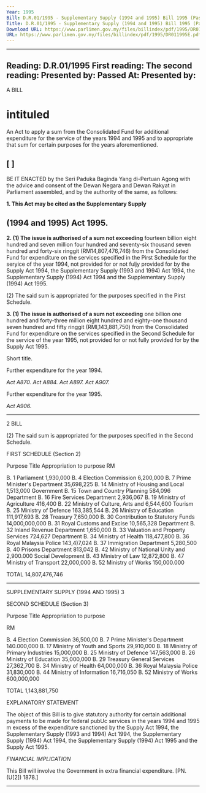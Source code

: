 ```yaml
---
Year: 1995
Bill: D.R.01/1995 - Supplementary Supply (1994 and 1995) Bill 1995 (Passed)
Title: D.R.01/1995 - Supplementary Supply (1994 and 1995) Bill 1995 (Passed)
Download URL: https://www.parlimen.gov.my/files/billindex/pdf/1995/DR011995E.pdf
URL: https://www.parlimen.gov.my/files/billindex/pdf/1995/DR011995E.pdf
---
```

---
Reading:
D.R.01/1995
First reading:
The second reading:
Presented by:
Passed At:
Presented by:
---

A BILL

# intituled

An Act to apply a sum from the Consolidated Fund for
additional expenditure for the service of the years 1994
and 1995 and to appropriate that sum for certain
purposes for the years aforementioned.

## [ ]

BE IT ENACTED by the Seri Paduka Baginda Yang
di-Pertuan Agong with the advice and consent of the
Dewan Negara and Dewan Rakyat in Parliament
assembled, and by the authority of the same, as follows:

**1. This Act may be cited as the Supplementary Supply**
## (1994 and 1995) Act 1995.

**2. (1) The issue is authorised of a sum not exceeding**
fourteen billion eight hundred and seven million four
hundred and seventy-six thousand seven hundred and
forty-six ringgit (RM14,807,476,746) from the
Consolidated Fund for expenditure on the services
specified in the Pirst Schedule for the seryice of the
year 1994, not provided for or not fuljy provided for by
the Supply Act 1994, the Supplementary Supply (1993
and 1994) Act 1994, the Supplementary Supply (1994)
Act 1994 and the Supplementary Supply (1994) Act 1995.

(2) The said sum is appropriated for the purposes
specified in the Pirst Schedule.

**3. (1) The issue is authorised of a sum not exceeding**
one billion one hundred and forty-three million eight
hundred and eighty-one thousand seven hundred and fifty
ringgit (RMl,143,881,750) from the Consolidated Fund
for expenditure on the services specified in the Second
Schedule for the service of the year 1995, not provided
for or not fully provided for by the Supply Act 1995.


Short title.

Further
expenditure
for the year
1994.

_Act A870._
_Act A884._
_Act A897._
_Act A907._

Further
expenditure
for the year
1995.

_Act A906._


-----

2 BILL

(2) The said sum is appropriated for the purposes
specified in the Second Schedule.

FlRST SCHEDULE
(Section 2)

Purpose Title Appropriation
to purpose
RM

B. 1 Parliament 1,930,000
B. 4 Election Commission 6,200,000
B. 7 Prime Minister's Department 35,698,225
B. 14 Ministry of Housing and Local 1,513,000
Government
B. 15 Town and Country Planning 584,096
Department
B. 16 Fire Services Department 2,936,067
B. 19 Ministry of Agriculture 416,400
B. 22 Ministry of Culture, Arts and 6,544,600
Tourism
B. 25 Ministry of Defence 163,385,544
B. 26 Ministry of Education 111,917,693
B. 28 Treasury 7,650,000
B. 30 Contribution to Statutory Funds 14,000,000,000
B. 31 Royal Customs and Excise 10,565,328
Department
B. 32 Inland Revenue Department 1,650,000
B. 33 Valuation and Property Services 724,627
Department
B. 34 Ministry of Health 118,477,800
B. 36 Royal Malaysia Police 143,4)7,024
B. 37 Immigration Department 5,280,500
B. 40 Prisons Department 813,042
B. 42 Ministry of National Unity and 2,900.000
Social Development
B. 43 Ministry of Law 12,872,800
B. 47 Ministry of Transport 22,000,000
B. 52 Ministry of Works 150,000.000

TOTAL 14,807,476,746


-----

SUPPLEMENTARY SUPPLY (1994 AND 1995) 3

SECOND SCHEDULE
(Section 3)

Purpose Title Appropriation
to purpose

RM

B. 4 Election Commission 36,500,00
B. 7 Prime Minister's Department 140.000,000
B. 17 Ministry of Youth and Sports 29,910,000
B. 18 Ministry of Primary Industries 15,000,000
B. 25 Ministry of Defence 147,563,000
B. 26 Ministry of Education 35,000,000
B. 29 Treasury General Services 27,362,700
B. 34 Ministry of Health 64,000,000
B. 36 Royal Malaysia Police 31,830,000
B. 44 Ministry of Information 16,716,050
B. 52 Ministry of Works 600,000,000

TOTAL 1,143,881,750

EXPLANATORY STATEMENT

The object of this Bill is to give statutory authority for certain
additional payments to be made for federal pubUc services in the
years 1994 and 1995 m excess of the expenditure sanctioned by the
Supply Act 1994, the Supplementary Supply (1993 and 1994) Act
1994, the Supplementary Supply (1994) Act 1994, the Supplementary
Supply (1994) Act 1995 and the Supply Act 1995.

_FINANCIAL_ _IMPLICATION_

This Bill will involve the Government in extra financial
expenditure. [PN. (U[2]) 1878.]


-----

